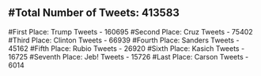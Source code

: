 #Total Number of Tweets: 413583 
---
#First Place: Trump Tweets - 160695
#Second Place: Cruz Tweets - 75402
#Third Place: Clinton Tweets - 66939
#Fourth Place: Sanders Tweets - 45162
#Fifth Place: Rubio Tweets - 26920
#Sixth Place: Kasich Tweets - 16725
#Seventh Place: Jeb! Tweets - 15726
#Last Place: Carson Tweets - 6014
